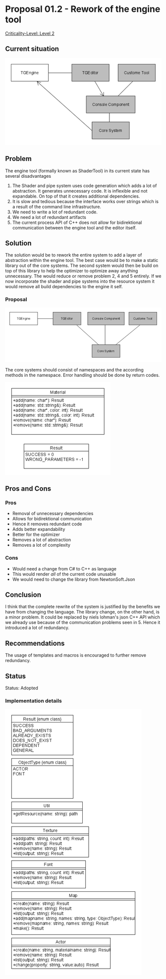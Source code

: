 # Proposal 01.2 - Rework of the engine tool

[Criticality-Level: Level 2](https://troblecodings.github.io/data-diagrams/criticality-level.html)

## Current situation

![proposal-01-2](proposal-01-2.png)

## Problem

The engine tool (formally known as ShaderTool) in its current state has several disadvantages

1. The Shader and pipe system uses code generation which adds a lot of abstraction. It generates unnecessary code. It is inflexible and not expandable. On top of that it creates additional dependencies.
2. It is slow and tedious because the interface works over strings which is a result of the command line infrastructure.
3. We need to write a lot of redundant code.
4. We need a lot of redundant artifacts
5. The current process API of C++ does not allow for bidirektional communication between the engine tool and the editor itself.

## Solution

The solution would be to rework the entire system to add a layer of abstraction within the engine tool. The best case would be to make a static library out of the core systems. The second system would then be build on top of this library to help the optimizer to optimize away anything unnecessary. The would reduce or remove problem 2, 4 and 5 entirely. If we now incorporate the shader and pipe systems into the resource system it would remove all build dependencies to the engine it self.

### Proposal

![proposal-01-1](proposal-01-1.png)

The core systems should consist of namespaces and the according methods in the namespace. Error handling should be done by return codes.

![proposal-01-3](proposal-01-3.png)

## Pros and Cons

### Pros

* Removal of unnecessary dependencies
* Allows for bidirektional communication
* Hence it removes redundant code
* Adds better expandability
* Better for the optimizer
* Removes a lot of abstraction
* Removes a lot of complexity

### Cons

* Would need a change from C# to C++ as language
* This would render *all* of the current code unusable
* We would need to change the library from NewtonSoft.Json

## Conclusion

I think that the complete rewrite of the system is justified by the benefits we have from changing the language. The library change, on the other hand, is a minor problem. It could be replaced by niels lohman's json C++ API which we already use because of the communication problems seen in 5. Hence it introduced a lot of redundancy.

## Recommendations

The usage of templates and macros is encouraged to further remove redundancy.

## Status

Status: Adopted

### Implementation details

![Details](proposal-01-4.png)
